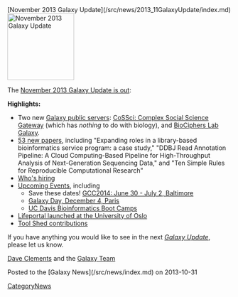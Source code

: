 <div class='newsItemHeader'>[November 2013 Galaxy Update](/src/news/2013_11GalaxyUpdate/index.md)</div>

<div class='right'><a href='/src/GalaxyUpdates/2013_11/index.md'><img src="/src/images/Logos/GalaxyUpdate200.png" alt="November 2013 Galaxy Update" width=150 /></a></div>

The [November 2013 Galaxy Update is out](/src/GalaxyUpdates/2013_11/index.md):

**Highlights:**
* Two new [Galaxy public servers](/src/GalaxyUpdates/2013_11/index.md#new-public-servers): [CoSSci: Complex Social Science Gateway](/src/GalaxyUpdates/2013_11/index.md#cossci-complex-social-science-gateway) (which has *nothing* to do with biology), and [BioCiphers Lab Galaxy](/src/GalaxyUpdates/2013_11/index.md#biociphers-lab-galaxy).
* [53 new papers](/src/GalaxyUpdates/2013_11/index.md#new-papers), including "Expanding roles in a library-based bioinformatics service program: a case study," "DDBJ Read Annotation Pipeline: A Cloud Computing-Based Pipeline for High-Throughput Analysis of Next-Generation Sequencing Data," and "Ten Simple Rules for Reproducible Computational Research"
* [Who's hiring](/src/GalaxyUpdates/2013_11/index.md#whos-hiring)
* [Upcoming Events](/src/GalaxyUpdates/2013_11/index.md#other-events), including
  * Save these dates! [GCC2014: June 30 - July 2, Baltimore](/src/GalaxyUpdates/2013_11/index.md#gcc2014-june-30---july-2-baltimore)
  * [Galaxy Day, December 4, Paris](/src/GalaxyUpdates/2013_11/index.md#galaxy-day-december-4-paris)
  * [UC Davis Bioinformatics Boot Camps](/src/GalaxyUpdates/2013_11/index.md#uc-davis-bioinformatics-boot-camps)
* [Lifeportal launched at the University of Oslo](/src/GalaxyUpdates/2013_11/index.md#lifeportal-at-the-university-of-oslo)
* [Tool Shed contributions](/src/GalaxyUpdates/2013_11/index.md#tool-shed-contributions)

If you have anything you would like to see in the next *[Galaxy Update](/src/GalaxyUpdates/index.md)*, please let us know.

[Dave Clements](/src/DaveClements/index.md) and the [Galaxy Team](/src/GalaxyTeam/index.md)

<div class='newsItemFooter'>Posted to the [Galaxy News](/src/news/index.md) on 2013-10-31 </div>

[CategoryNews](/src/CategoryNews/index.md)
